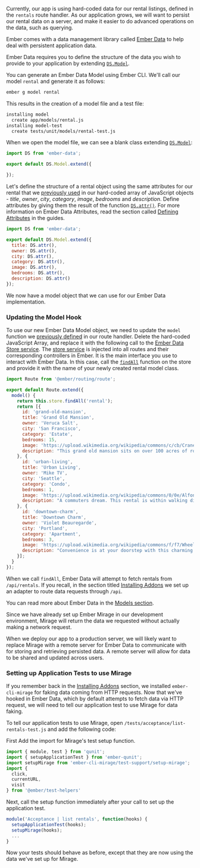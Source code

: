 Currently, our app is using hard-coded data for our rental listings, defined in the `rentals` route handler.
As our application grows, we will want to persist our rental data on a server, and make it easier to do advanced operations on the data, such as querying.

Ember comes with a data management library called [Ember Data](https://github.com/emberjs/data) to help deal with persistent application data.

Ember Data requires you to define the structure of the data you wish to provide to your application by extending [`DS.Model`](https://api.emberjs.com/ember-data/3.5/classes/DS.Model).

You can generate an Ember Data Model using Ember CLI.
We'll call our model `rental` and generate it as follows:

```bash
ember g model rental
```

This results in the creation of a model file and a test file:

```bash
installing model
  create app/models/rental.js
installing model-test
  create tests/unit/models/rental-test.js
```

When we open the model file, we can see a blank class extending [`DS.Model`](https://api.emberjs.com/ember-data/3.5/classes/DS.Model):

```javascript {data-filename=app/models/rental.js}
import DS from 'ember-data';

export default DS.Model.extend({

});
```

Let's define the structure of a rental object using the same attributes for our rental that we [previously used](../model-hook/) in our hard-coded array of JavaScript objects -
_title_, _owner_, _city_, _category_, _image_, _bedrooms_ and _description_.
Define attributes by giving them the result of the function [`DS.attr()`](https://api.emberjs.com/ember-data/3.5/classes/DS/methods/attr?anchor=attr).
For more information on Ember Data Attributes, read the section called [Defining Attributes](../../models/defining-models/#toc_defining-attributes) in the guides.

```javascript {data-filename="app/models/rental.js" data-diff="+4,+5,+6,+7,+8,+9,+10"}
import DS from 'ember-data';

export default DS.Model.extend({
  title: DS.attr(),
  owner: DS.attr(),
  city: DS.attr(),
  category: DS.attr(),
  image: DS.attr(),
  bedrooms: DS.attr(),
  description: DS.attr()
});
```

We now have a model object that we can use for our Ember Data implementation.

### Updating the Model Hook

To use our new Ember Data Model object, we need to update the `model` function we [previously defined](../model-hook/) in our route handler.
Delete the hard-coded JavaScript Array, and replace it with the following call to the [Ember Data Store service](../../models/#toc_the-store-and-a-single-source-of-truth).
The [store service](https://api.emberjs.com/ember-data/3.5/classes/DS.Store) is injected into all routes and their corresponding controllers in Ember.
It is the main interface you use to interact with Ember Data.
In this case, call the [`findAll`](https://api.emberjs.com/ember-data/3.5/classes/DS.Store/methods/findAll?anchor=findAll) function on the store and provide it with the name of your newly created rental model class.

```javascript {data-filename="app/routes/rentals.js" data-diff="+5,-6,-7,-8,-9,-10,-11,-12,-13,-14,-15,-16,-17,-18,-19,-20,-21,-22,-23,-24,-25,-26,-27,-28,-29,-30,-31,-32,-33"}
import Route from '@ember/routing/route';

export default Route.extend({
  model() {
    return this.store.findAll('rental');
    return [{
      id: 'grand-old-mansion',
      title: 'Grand Old Mansion',
      owner: 'Veruca Salt',
      city: 'San Francisco',
      category: 'Estate',
      bedrooms: 15,
      image: 'https://upload.wikimedia.org/wikipedia/commons/c/cb/Crane_estate_(5).jpg',
      description: "This grand old mansion sits on over 100 acres of rolling hills and dense redwood forests."
    }, {
      id: 'urban-living',
      title: 'Urban Living',
      owner: 'Mike TV',
      city: 'Seattle',
      category: 'Condo',
      bedrooms: 1,
      image: 'https://upload.wikimedia.org/wikipedia/commons/0/0e/Alfonso_13_Highrise_Tegucigalpa.jpg',
      description: "A commuters dream. This rental is within walking distance of 2 bus stops and the Metro."
    }, {
      id: 'downtown-charm',
      title: 'Downtown Charm',
      owner: 'Violet Beauregarde',
      city: 'Portland',
      category: 'Apartment',
      bedrooms: 3,
      image: 'https://upload.wikimedia.org/wikipedia/commons/f/f7/Wheeldon_Apartment_Building_-_Portland_Oregon.jpg',
      description: "Convenience is at your doorstep with this charming downtown rental. Great restaurants and active night life are within a few feet."
    }];
  }
});
```

When we call `findAll`, Ember Data will attempt to fetch rentals from `/api/rentals`.
If you recall, in the section titled [Installing Addons](../installing-addons/) we set up an adapter to route data requests through `/api`.

You can read more about Ember Data in the [Models section](../../models/).

Since we have already set up Ember Mirage in our development environment, Mirage will return the data we requested without actually making a network request.

When we deploy our app to a production server,
we will likely want to replace Mirage with a remote server for Ember Data to communicate with for storing and retrieving persisted data.
A remote server will allow for data to be shared and updated across users.

### Setting up Application Tests to use Mirage

If you remember back in the [Installing Addons](../installing-addons/) section, we installed `ember-cli-mirage` for faking data coming from HTTP requests.
Now that we've hooked in Ember Data, which by default attempts to fetch data via HTTP request, we will need to tell our application test to use Mirage for data faking.

To tell our application tests to use Mirage, open `/tests/acceptance/list-rentals-test.js` and add the following code:

First Add the import for Mirage's test setup function.

```javascript {data-filename="tests/acceptance/list-rentals-test.js" data-diff="+3"}
import { module, test } from 'qunit';
import { setupApplicationTest } from 'ember-qunit';
import setupMirage from 'ember-cli-mirage/test-support/setup-mirage';
import {
  click,
  currentURL,
  visit
} from '@ember/test-helpers'

```

Next, call the setup function immediately after your call to set up the application test.

```javascript {data-filename="tests/acceptance/list-rentals-test.js" data-diff="+3"}
module('Acceptance | list rentals', function(hooks) {
  setupApplicationTest(hooks);
  setupMirage(hooks);
  ...
}

```

Now your tests should behave as before, except that they are now using the data we've set up for Mirage.
